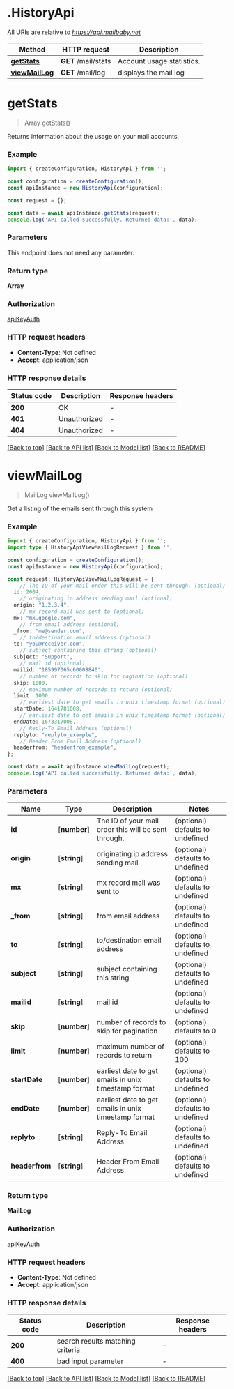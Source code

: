 # .HistoryApi

All URIs are relative to *https://api.mailbaby.net*

Method | HTTP request | Description
------------- | ------------- | -------------
[**getStats**](HistoryApi.md#getStats) | **GET** /mail/stats | Account usage statistics.
[**viewMailLog**](HistoryApi.md#viewMailLog) | **GET** /mail/log | displays the mail log


# **getStats**
> Array<GetStats200ResponseInner> getStats()

Returns information about the usage on your mail accounts.

### Example


```typescript
import { createConfiguration, HistoryApi } from '';

const configuration = createConfiguration();
const apiInstance = new HistoryApi(configuration);

const request = {};

const data = await apiInstance.getStats(request);
console.log('API called successfully. Returned data:', data);
```


### Parameters
This endpoint does not need any parameter.


### Return type

**Array<GetStats200ResponseInner>**

### Authorization

[apiKeyAuth](README.md#apiKeyAuth)

### HTTP request headers

 - **Content-Type**: Not defined
 - **Accept**: application/json


### HTTP response details
| Status code | Description | Response headers |
|-------------|-------------|------------------|
**200** | OK |  -  |
**401** | Unauthorized |  -  |
**404** | Unauthorized |  -  |

[[Back to top]](#) [[Back to API list]](README.md#documentation-for-api-endpoints) [[Back to Model list]](README.md#documentation-for-models) [[Back to README]](README.md)

# **viewMailLog**
> MailLog viewMailLog()

Get a listing of the emails sent through this system 

### Example


```typescript
import { createConfiguration, HistoryApi } from '';
import type { HistoryApiViewMailLogRequest } from '';

const configuration = createConfiguration();
const apiInstance = new HistoryApi(configuration);

const request: HistoryApiViewMailLogRequest = {
    // The ID of your mail order this will be sent through. (optional)
  id: 2604,
    // originating ip address sending mail (optional)
  origin: "1.2.3.4",
    // mx record mail was sent to (optional)
  mx: "mx.google.com",
    // from email address (optional)
  _from: "me@sender.com",
    // to/destination email address (optional)
  to: "you@receiver.com",
    // subject containing this string (optional)
  subject: "Support",
    // mail id (optional)
  mailid: "185997065c60008840",
    // number of records to skip for pagination (optional)
  skip: 1000,
    // maximum number of records to return (optional)
  limit: 1000,
    // earliest date to get emails in unix timestamp format (optional)
  startDate: 1641781008,
    // earliest date to get emails in unix timestamp format (optional)
  endDate: 1673317008,
    // Reply-To Email Address (optional)
  replyto: "replyto_example",
    // Header From Email Address (optional)
  headerfrom: "headerfrom_example",
};

const data = await apiInstance.viewMailLog(request);
console.log('API called successfully. Returned data:', data);
```


### Parameters

Name | Type | Description  | Notes
------------- | ------------- | ------------- | -------------
 **id** | [**number**] | The ID of your mail order this will be sent through. | (optional) defaults to undefined
 **origin** | [**string**] | originating ip address sending mail | (optional) defaults to undefined
 **mx** | [**string**] | mx record mail was sent to | (optional) defaults to undefined
 **_from** | [**string**] | from email address | (optional) defaults to undefined
 **to** | [**string**] | to/destination email address | (optional) defaults to undefined
 **subject** | [**string**] | subject containing this string | (optional) defaults to undefined
 **mailid** | [**string**] | mail id | (optional) defaults to undefined
 **skip** | [**number**] | number of records to skip for pagination | (optional) defaults to 0
 **limit** | [**number**] | maximum number of records to return | (optional) defaults to 100
 **startDate** | [**number**] | earliest date to get emails in unix timestamp format | (optional) defaults to undefined
 **endDate** | [**number**] | earliest date to get emails in unix timestamp format | (optional) defaults to undefined
 **replyto** | [**string**] | Reply-To Email Address | (optional) defaults to undefined
 **headerfrom** | [**string**] | Header From Email Address | (optional) defaults to undefined


### Return type

**MailLog**

### Authorization

[apiKeyAuth](README.md#apiKeyAuth)

### HTTP request headers

 - **Content-Type**: Not defined
 - **Accept**: application/json


### HTTP response details
| Status code | Description | Response headers |
|-------------|-------------|------------------|
**200** | search results matching criteria |  -  |
**400** | bad input parameter |  -  |

[[Back to top]](#) [[Back to API list]](README.md#documentation-for-api-endpoints) [[Back to Model list]](README.md#documentation-for-models) [[Back to README]](README.md)


